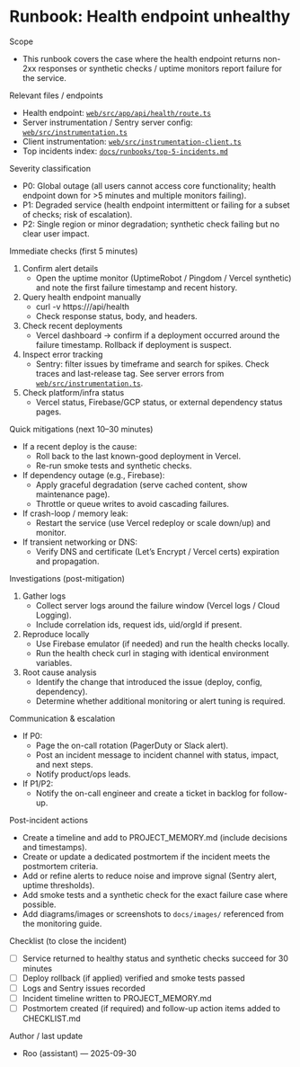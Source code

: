 # Runbook: Health endpoint unhealthy

Scope
- This runbook covers the case where the health endpoint returns non-2xx responses or synthetic checks / uptime monitors report failure for the service.

Relevant files / endpoints
- Health endpoint: [`web/src/app/api/health/route.ts`](web/src/app/api/health/route.ts:1)
- Server instrumentation / Sentry server config: [`web/src/instrumentation.ts`](web/src/instrumentation.ts:1)
- Client instrumentation: [`web/src/instrumentation-client.ts`](web/src/instrumentation-client.ts:1)
- Top incidents index: [`docs/runbooks/top-5-incidents.md`](docs/runbooks/top-5-incidents.md:1)

Severity classification
- P0: Global outage (all users cannot access core functionality; health endpoint down for >5 minutes and multiple monitors failing).
- P1: Degraded service (health endpoint intermittent or failing for a subset of checks; risk of escalation).
- P2: Single region or minor degradation; synthetic check failing but no clear user impact.

Immediate checks (first 5 minutes)
1. Confirm alert details
   - Open the uptime monitor (UptimeRobot / Pingdom / Vercel synthetic) and note the first failure timestamp and recent history.
2. Query health endpoint manually
   - curl -v https://<your-deploy-domain>/api/health
   - Check response status, body, and headers.
3. Check recent deployments
   - Vercel dashboard → confirm if a deployment occurred around the failure timestamp. Rollback if deployment is suspect.
4. Inspect error tracking
   - Sentry: filter issues by timeframe and search for spikes. Check traces and last-release tag. See server errors from [`web/src/instrumentation.ts`](web/src/instrumentation.ts:1).
5. Check platform/infra status
   - Vercel status, Firebase/GCP status, or external dependency status pages.

Quick mitigations (next 10–30 minutes)
- If a recent deploy is the cause:
  - Roll back to the last known-good deployment in Vercel.
  - Re-run smoke tests and synthetic checks.
- If dependency outage (e.g., Firebase):
  - Apply graceful degradation (serve cached content, show maintenance page).
  - Throttle or queue writes to avoid cascading failures.
- If crash-loop / memory leak:
  - Restart the service (use Vercel redeploy or scale down/up) and monitor.
- If transient networking or DNS:
  - Verify DNS and certificate (Let’s Encrypt / Vercel certs) expiration and propagation.

Investigations (post-mitigation)
1. Gather logs
   - Collect server logs around the failure window (Vercel logs / Cloud Logging).
   - Include correlation ids, request ids, uid/orgId if present.
2. Reproduce locally
   - Use Firebase emulator (if needed) and run the health checks locally.
   - Run the health check curl in staging with identical environment variables.
3. Root cause analysis
   - Identify the change that introduced the issue (deploy, config, dependency).
   - Determine whether additional monitoring or alert tuning is required.

Communication & escalation
- If P0:
  - Page the on-call rotation (PagerDuty or Slack alert).
  - Post an incident message to incident channel with status, impact, and next steps.
  - Notify product/ops leads.
- If P1/P2:
  - Notify the on-call engineer and create a ticket in backlog for follow-up.

Post-incident actions
- Create a timeline and add to PROJECT_MEMORY.md (include decisions and timestamps).
- Create or update a dedicated postmortem if the incident meets the postmortem criteria.
- Add or refine alerts to reduce noise and improve signal (Sentry alert, uptime thresholds).
- Add smoke tests and a synthetic check for the exact failure case where possible.
- Add diagrams/images or screenshots to `docs/images/` referenced from the monitoring guide.

Checklist (to close the incident)
- [ ] Service returned to healthy status and synthetic checks succeed for 30 minutes
- [ ] Deploy rollback (if applied) verified and smoke tests passed
- [ ] Logs and Sentry issues recorded
- [ ] Incident timeline written to PROJECT_MEMORY.md
- [ ] Postmortem created (if required) and follow-up action items added to CHECKLIST.md

Author / last update
- Roo (assistant) — 2025-09-30